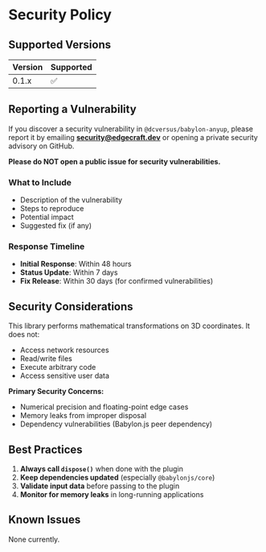# Security Policy

## Supported Versions

| Version | Supported          |
| ------- | ------------------ |
| 0.1.x   | :white_check_mark: |

## Reporting a Vulnerability

If you discover a security vulnerability in `@dcversus/babylon-anyup`, please report it by emailing **security@edgecraft.dev** or opening a private security advisory on GitHub.

**Please do NOT open a public issue for security vulnerabilities.**

### What to Include

- Description of the vulnerability
- Steps to reproduce
- Potential impact
- Suggested fix (if any)

### Response Timeline

- **Initial Response**: Within 48 hours
- **Status Update**: Within 7 days
- **Fix Release**: Within 30 days (for confirmed vulnerabilities)

## Security Considerations

This library performs mathematical transformations on 3D coordinates. It does not:

- Access network resources
- Read/write files
- Execute arbitrary code
- Access sensitive user data

**Primary Security Concerns:**
- Numerical precision and floating-point edge cases
- Memory leaks from improper disposal
- Dependency vulnerabilities (Babylon.js peer dependency)

## Best Practices

1. **Always call `dispose()`** when done with the plugin
2. **Keep dependencies updated** (especially `@babylonjs/core`)
3. **Validate input data** before passing to the plugin
4. **Monitor for memory leaks** in long-running applications

## Known Issues

None currently.
